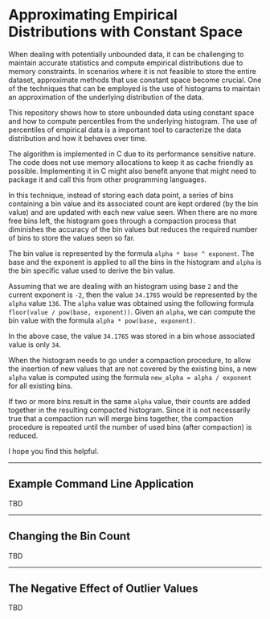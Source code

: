 # **Approximating Empirical Distributions with Constant Space**

When dealing with potentially unbounded data, it can be challenging to maintain accurate statistics and compute empirical distributions due to memory constraints. In scenarios where it is not feasible to store the entire dataset, approximate methods that use constant space become crucial. One of the techniques that can be employed is the use of histograms to maintain an approximation of the underlying distribution of the data.

This repository shows how to store unbounded data using constant space and how to compute percentiles from the underlying histogram. The use of percentiles of empirical data is a important tool to caracterize the data distribution and how it behaves over time.

The algorithm is implemented in C due to its performance sensitive nature. The code does not use memory allocations to keep it as cache friendly as possible. Implementing it in C might also benefit anyone that might need to package it and call this from other programming languages. 

In this technique, instead of storing each data point, a series of bins containing a bin value and its associated count are kept ordered (by the bin value) and are updated with each new value seen. When there are no more free bins left, the histogram goes through a compaction process that diminishes the accuracy of the bin values but reduces the required number of bins to store the values seen so far.

The bin value is represented by the formula `alpha * base ^ exponent`. The base and the exponent is applied to all the bins in the histogram and `alpha` is the bin specific value used to derive the bin value.

Assuming that we are dealing with an histogram using base `2` and the current exponent is `-2`, then the value `34.1765` would be represented by the `alpha` value `136`. The `alpha` value was obtained using the following formula `floor(value / pow(base, exponent))`. Given an `alpha`, we can compute the bin value with the formula `alpha * pow(base, exponent)`.

In the above case, the value `34.1765` was stored in a bin whose associated value is only `34`.

When the histogram needs to go under a compaction procedure, to allow the insertion of new values that are not covered by the existing bins, a new `alpha` value is computed using the formula `new_alpha = alpha / exponent` for all existing bins.

If two or more bins result in the same `alpha` value, their counts are added together in the resulting compacted histogram. Since it is not necessarily true that a compaction run will merge bins together, the compaction procedure is repeated until the number of used bins (after compaction) is reduced.

 I hope you find this helpful.

---

 ## **Example Command Line Application**

TBD

---
 ## **Changing the Bin Count**

TBD

---
## **The Negative Effect of Outlier Values** 

TBD